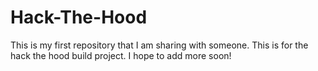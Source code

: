 # Hack-The-Hood

This is my first repository that I am sharing with someone. This is for the hack the hood build project. I hope to add more soon!
